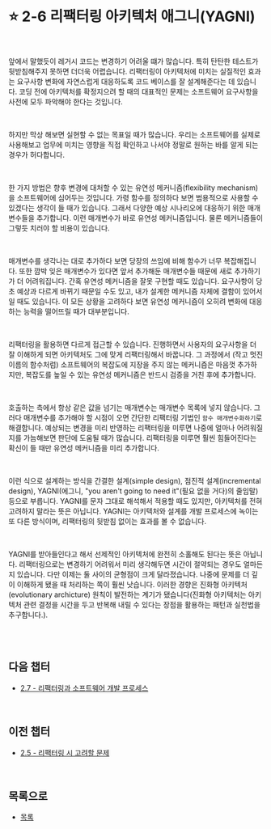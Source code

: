 # :star: 2-6 리팩터링 아키텍처 애그니(YAGNI)

<br>

앞에서 말했듯이 레거시 코드는 변경하기 어려울 떄가 많습니다. 특히 탄탄한 테스트가 뒷받침해주지 못하면 더더욱 어렵습니다. 리팩터링이 아키텍처에 미치는 실질적인 효과는 요구사항 변화에 자연스럽게 대응하도록 코드 베이스를 잘 설계해준다는 데 있습니다. 코딩 전에 아키텍처를 확정지으려 할 때의 대표적인 문제는 소프트웨어 요구사항을 사전에 모두 파악해야 한다는 것입니다.

<br>

하지만 막상 해보면 실현할 수 없는 목표일 때가 많습니다. 우리는 소프트웨어를 실제로 사용해보고 업무에 미치는 영향을 직접 확인하고 나서야 정말로 원하는 바를 알게 되는 경우가 허다합니다.

<br>

한 가지 방법은 향후 변경에 대처할 수 있는 유연성 메커니즘(flexibility mechanism)을 소프트웨어에 심어두는 것입니다. 가령 함수를 정의하다 보면 범용적으로 사용할 수 있겠다는 생각이 들 때가 있습니다. 그래서 다양한 예상 시나리오에 대응하기 위한 매개변수들을 추가합니다. 이런 매개변수가 바로 유연성 메커니즘입니다. 물론 메커니즘들이 그렇듯 치러야 할 비용이 있습니다.

<br>

매개변수를 생각나는 대로 추가하다 보면 당장의 쓰임에 비해 함수가 너무 복잡해집니다. 또한 깜박 잊은 매개변수가 있다면 앞서 추가해둔 매개변수들 때문에 새로 추가하기가 더 어려워집니다. 간혹 유연성 메커니즘을 잘못 구현할 때도 있습니다. 요구사항이 당초 예상과 다르게 바뀌기 때문일 수도 있고, 내가 설계한 메커니즘 자체에 결함이 있어서일 때도 있습니다. 이 모든 상황을 고려하다 보면 유연성 메커니즘이 오히려 변화에 대응하는 능력을 떨어뜨릴 때가 대부분입니다.

<br>

리팩터링을 활용하면 다르게 접근할 수 있습니다. 진행하면서 사용자의 요구사항을 더 잘 이해하게 되면 아키텍처도 그에 맞게 리팩터링해서 바꿉니다. 그 과정에서 (작고 멋진 이름의 함수처럼) 소프트웨어의 복잡도에 지장을 주지 않는 메커니즘은 마음껏 추가하지만, 복잡도를 높일 수 있는 유연성 메커니즘은 반드시 검증을 거친 후에 추가합니다.

<br>

호출하는 측에서 항상 같은 값을 넘기는 매개변수는 매개변수 목록에 넣지 않습니다. 그러다 매개변수를 추가해야 할 시점이 오면 간단한 리팩터링 기법인 `함수 매개변수화하기`로 해결합니다. 예상되는 변경을 미리 반영하는 리팩터링을 미루면 나중에 얼마나 어려워질지를 가늠해보면 판단에 도움될 때가 많습니다. 리팩터링을 미루면 훨씬 힘들어진다는 확신이 들 때만 유연성 메커니즘을 미리 추가합니다.

<br>

이런 식으로 설계하는 방식을 간결한 설계(simple design), 점진적 설계(incremental design), YAGNI(에그니, "you aren't going to need it"(필요 없을 거다)의 줄임말) 등으로 부릅니다. YAGNI를 문자 그대로 해석해서 적용할 때도 있지만, 아키텍처를 전혀 고려하지 말라는 뜻은 아닙니다. YAGNI는 아키텍처와 설계를 개발 프로세스에 녹이는 또 다른 방식이며, 리팩터링의 뒷받침 없이는 효과를 볼 수 없습니다.

<br>

YAGNI를 받아들인다고 해서 선제적인 아키텍처에 완전히 소홀해도 된다는 뜻은 아닙니다. 리팩터링으로는 변경하기 어려워서 미리 생각해두면 시간이 절약되는 경우도 얼마든지 있습니다. 다만 이제는 둘 사이의 균형점이 크게 달라졌습니다. 나중에 문제를 더 깊이 이해하게 됐을 때 처리하는 쪽이 훨씬 낫습니다. 이러한 경향은 진화형 아키텍처(evolutionary archicture) 원칙이 발전하는 계기가 됐습니다(진화형 아키텍처는 아키텍처 관련 결정을 시간을 두고 반복해 내릴 수 있다는 장점을 활용하는 패턴과 실천법을 추구합니다.).

<br>

<br>

## 다음 챕터

- [2.7 - 리팩터링과 소프트웨어 개발 프로세스](https://github.com/Esoolgnah/Summary_of_Refactoring_2nd_Edition/blob/main/Notes/02_리팩터링_원칙/02_07_리팩터링과_소프트웨어_개발_프로세스.md)

<br>

## 이전 챕터

- [2.5 - 리팩터링 시 고려할 문제](https://github.com/Esoolgnah/Summary_of_Refactoring_2nd_Edition/blob/main/Notes/02_리팩터링_원칙/02_05_리팩터링_시_고려할_문제.md)

<br>

## 목록으로

- [목록](https://github.com/Esoolgnah/Summary_of_Refactoring_2nd_Edition/blob/main/Notes/02_리팩터링_원칙/02_00_리팩터링_원칙.md)
